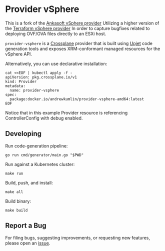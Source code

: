 # Provider vSphere

This is a fork of the [Ankasoft vSphere provider](https://github.com/ankasoftco/provider-vsphere) Utilizing a higher version of the [Terraform vSphere provider](https://github.com/hashicorp/terraform-provider-vsphere) In order to capture bugfixes related to deploying OVF/OVA files directly to an ESXi host.

`provider-vsphere` is a [Crossplane](https://crossplane.io/) provider that
is built using [Upjet](https://github.com/upbound/upjet) code
generation tools and exposes XRM-conformant managed resources for the
vSphere API.

Alternatively, you can use declarative installation:
```
cat <<EOF | kubectl apply -f -
apiVersion: pkg.crossplane.io/v1
kind: Provider
metadata:
  name: provider-vsphere
spec:
  package:docker.io/andrewkumlin/provider-vsphere-amd64:latest
EOF
```

Notice that in this example Provider resource is referencing ControllerConfig with debug enabled.


## Developing

Run code-generation pipeline:
```console
go run cmd/generator/main.go "$PWD"
```

Run against a Kubernetes cluster:

```console
make run
```

Build, push, and install:

```console
make all
```

Build binary:

```console
make build
```

## Report a Bug

For filing bugs, suggesting improvements, or requesting new features, please
open an [issue](https://github.com/Kumlin/provider-vsphere/issues).
